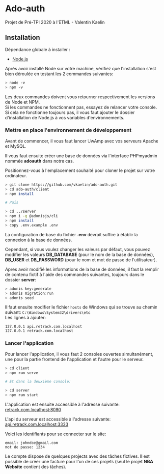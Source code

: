 # Ado-auth
Projet de Pré-TPI 2020 à l'ETML - Valentin Kaelin

## Installation

Dépendance globale à installer :
- [Node.js](https://nodejs.org/en/download/)

Après avoir installé Node sur votre machine, vérifiez que l'installation s'est bien déroulée en testant les 2 commandes suivantes:

```bash
> node -v
> npm -v
```

Les deux commandes doivent vous retourner respectivement les versions de Node et NPM.  
Si les commandes ne fonctionnent pas, essayez de relancer votre console.  
Si cela ne fonctionne toujours pas, il vous faut ajouter le dossier d'installation de Node.js à vos variables d'environnements.

### Mettre en place l'environnement de développement
Avant de commencer, il vous faut lancer UwAmp avec vos serveurs Apache et MySQL.

Il vous faut ensuite créer une base de données via l'interface PHPmyadmin nommée **adoauth** dans notre cas.

Positionnez-vous à l'emplacement souhaité pour cloner le projet sur votre ordinateur.
```bash
> git clone https://github.com/vkaelin/ado-auth.git
> cd ado-auth/client
> npm install

# Puis

> cd ../server
> npm i -g @adonisjs/cli
> npm install
> copy .env.example .env
```

La configuration de base du fichier **.env** devrait suffire à établir la connexion à la base de données.

Cependant, si vous voulez changer les valeurs par défaut, vous pouvez modifier les valeurs **DB_DATABASE** (pour le nom de la base de données), **DB_USER** et **DB_PASSWORD** (pour le nom et mot de passe de l'utilisateur).

Apres avoir modifié les informations de la base de données, il faut la remplir de contenu fictif à l'aide des commandes suivantes, toujours dans le dossier **server**:

```bash
> adonis key:generate
> adonis migration:run
> adonis seed
```

Il faut ensuite modifier le fichier `hosts` de Windows qui se trouve au chemin suivant: `C:\Windows\System32\drivers\etc`  
Les lignes à ajouter:

```
127.0.0.1 api.retrack.com.localhost
127.0.0.1 retrack.com.localhost
```

### Lancer l'application
Pour lancer l'application, il vous faut 2 consoles ouvertes simultanément, une pour la partie frontend de l'application et l'autre pour le serveur.
```bash
> cd client
> npm run serve

# Et dans la deuxième console:

> cd server
> npm run start
```

L'application est ensuite accessible à l'adresse suivante: [retrack.com.localhost:8080](http://retrack.com.localhost:8080/)

L'api du serveur est accessible à l'adresse suivante: [api.retrack.com.localhost:3333](http://api.retrack.com.localhost:3333/)

Voici les identifiants pour se connecter sur le site:
```
email: johndoe@gmail.com
mot de passe: 1234
```

Le compte dispose de quelques projects avec des tâches fictives. Il est possible de créer une facture pour l'un de ces projets (seul le projet **NBA Website** contient des tâches).
